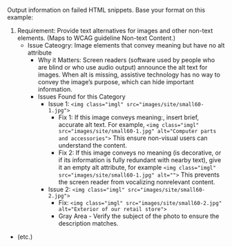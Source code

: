 Output information on failed HTML snippets. Base your format on this example: 

1. Requirement: Provide text alternatives for images and other non-text elements. (Maps to WCAG guideline Non-text Content.) 
	* Issue Cateogry: Image elements that convey meaning but have no alt attribute
		* Why it Matters: Screen readers (software used by people who are blind or who use audio output) announce the alt text for images. When alt is missing, assistive technology has no way to convey the image’s purpose, which can hide important information. 
		* Issues Found for this Category
			* Issue 1: `<img class="imgl" src="images/site/small60-1.jpg">` 
				* Fix 1: If this image conveys meaning:, insert brief, accurate alt text. For example, `<img class="imgl" src="images/site/small60-1.jpg" alt="Computer parts and accessories">` This ensure non-visual users can understand the content. 
				* Fix 2: If this image conveys no meaning (is decorative, or if its information is fully redundant with nearby text), give it an empty alt attribute, for example `<img class="imgl" src="images/site/small60-1.jpg" alt="">` This prevents the screen reader from vocalizing nonrelevant  content.
			* Issue 2: `<img class="imgl" src="images/site/small60-2.jpg">`
				* Fix: `<img class="imgl" src="images/site/small60-2.jpg" alt="Exterior of our retail store">` 
				* Gray Area - Verify the subject of the photo to ensure the description matches.
* (etc.)
